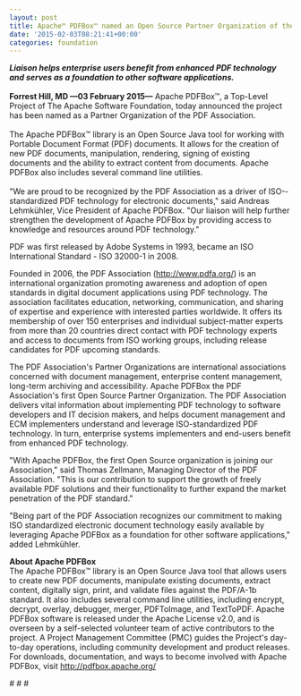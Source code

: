 ```yaml
---
layout: post
title: Apache™ PDFBox™ named an Open Source Partner Organization of the PDF Association
date: '2015-02-03T08:21:41+00:00'
categories: foundation
---
```

<div><strong><em>Liaison helps enterprise users benefit from enhanced PDF technology and serves as a foundation to other software applications.</em></strong><br /><br /></div> 
  <div><strong>Forrest Hill, MD —03 February 2015—</strong> Apache PDFBox™, a Top-Level Project of The Apache Software Foundation, today announced the project has been named as a Partner Organization of the PDF Association.&nbsp;</div> 
  <div><br />The Apache PDFBox™ library is an Open Source Java tool for working with Portable Document Format (PDF) documents. It allows for the creation of new PDF documents, manipulation, rendering, signing of existing documents and the ability to extract content from documents. Apache PDFBox also includes several command line utilities.</div> 
  <div><br />&quot;We are proud to be recognized by the PDF Association as a driver of ISO-­standardized PDF technology for electronic documents,&quot; said Andreas Lehmkühler, Vice President of Apache PDFBox. &quot;Our liaison will help further strengthen the development of Apache PDFBox by providing access to knowledge and resources around PDF technology.&quot;</div> 
  <p>PDF was first released by Adobe Systems in 1993, became an ISO International Standard - ISO 32000-1 in 2008.</p> 
  <div>Founded in 2006, the PDF Association (<a href="http://www.pdfa.org/">http://www.pdfa.org/</a>) is an international organization promoting awareness and adoption of open standards in digital document applications using PDF technology. The association facilitates education, networking, communication, and sharing of expertise and experience with interested parties worldwide. It offers its membership of over 150 enterprises and individual subject-matter experts from more than 20 countries direct contact with PDF technology experts and access to documents from ISO working groups, including release candidates for PDF upcoming standards.</div> 
  <div> 
    <p>The PDF Association's Partner Organizations are international associations concerned with document management, enterprise content management, long-term archiving and accessibility. Apache PDFBox the PDF Association's first Open Source Partner Organization. The PDF Association delivers vital information about implementing PDF technology to software developers and IT decision makers, and helps document management and ECM implementers understand and leverage ISO-standardized PDF technology. In turn, enterprise systems implementers and end-users benefit from enhanced PDF technology.<br /></p> 
    <p>&quot;With Apache PDFBox, the first Open Source organization is joining our Association,&quot; said Thomas Zellmann, Managing Director of the PDF Association. &quot;This is our contribution to support the growth of freely available PDF solutions and their functionality to further expand the market penetration of the PDF standard.&quot;</p> 
    <p>&quot;Being part of the PDF Association recognizes our commitment to making ISO standardized electronic document technology easily available by leveraging Apache PDFBox as a foundation for other software applications,&quot; added Lehmkühler.</p> 
  </div> 
  <div><strong>About Apache PDFBox</strong></div> 
  <div>The Apache PDFBox™ library is an Open Source Java tool that allows users to create new PDF documents, manipulate existing documents, extract content, digitally sign, print, and validate files against the PDF/A-1b standard. It also includes several command line utilities, including encrypt, decrypt, overlay, debugger, merger, PDFToImage, and TextToPDF. Apache PDFBox software is released under the Apache License v2.0, and is overseen by a self-selected volunteer team of active contributors to the project. A Project Management Committee (PMC) guides the Project's day-to-day operations, including community development and product releases. For downloads, documentation, and ways to become involved with Apache PDFBox, visit <a href="http://pdfbox.apache.org/">http://pdfbox.apache.org/</a></div> 
  <p># # #</p> 
  <div><br /></div>
